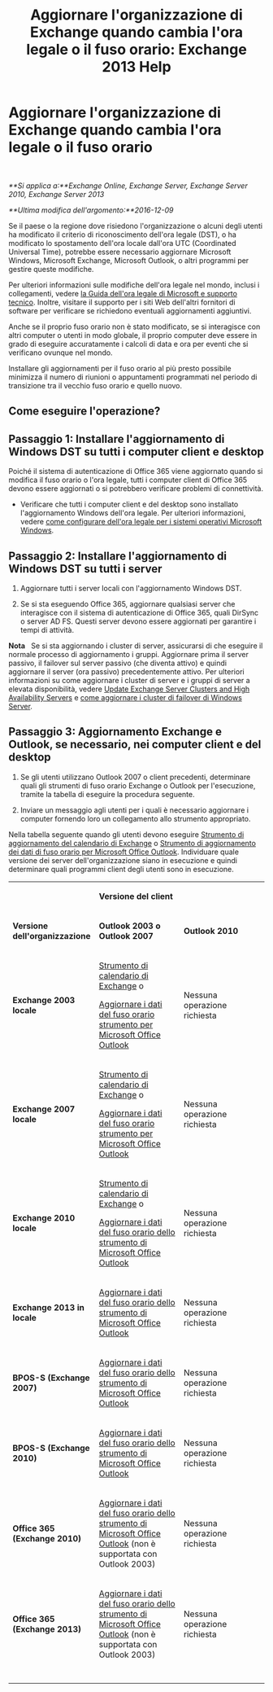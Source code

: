 ﻿---
title: "Aggiornare l'organizzazione di Exchange quando cambia l'ora legale o il fuso orario: Exchange 2013 Help"
TOCTitle: Aggiornare l'organizzazione di Exchange quando cambia l'ora legale o il fuso orario
ms:assetid: 5b12615c-24cf-4f46-bf3c-2334dc734ef8
ms:mtpsurl: https://technet.microsoft.com/it-it/library/Hh530051(v=EXCHG.150)
ms:contentKeyID: 70076148
ms.date: 05/22/2018
mtps_version: v=EXCHG.150
ms.translationtype: MT
---

# Aggiornare l'organizzazione di Exchange quando cambia l'ora legale o il fuso orario

 

_**Si applica a:**Exchange Online, Exchange Server, Exchange Server 2010, Exchange Server 2013_

_**Ultima modifica dell'argomento:**2016-12-09_

Se il paese o la regione dove risiedono l'organizzazione o alcuni degli utenti ha modificato il criterio di riconoscimento dell'ora legale (DST), o ha modificato lo spostamento dell'ora locale dall'ora UTC (Coordinated Universal Time), potrebbe essere necessario aggiornare Microsoft Windows, Microsoft Exchange, Microsoft Outlook, o altri programmi per gestire queste modifiche.

Per ulteriori informazioni sulle modifiche dell'ora legale nel mondo, inclusi i collegamenti, vedere [la Guida dell'ora legale di Microsoft e supporto tecnico](https://go.microsoft.com/fwlink/p/?linkid=99640). Inoltre, visitare il supporto per i siti Web dell'altri fornitori di software per verificare se richiedono eventuali aggiornamenti aggiuntivi.

Anche se il proprio fuso orario non è stato modificato, se si interagisce con altri computer o utenti in modo globale, il proprio computer deve essere in grado di eseguire accuratamente i calcoli di data e ora per eventi che si verificano ovunque nel mondo.

Installare gli aggiornamenti per il fuso orario al più presto possibile minimizza il numero di riunioni o appuntamenti programmati nel periodo di transizione tra il vecchio fuso orario e quello nuovo.

## Come eseguire l'operazione?

## Passaggio 1: Installare l'aggiornamento di Windows DST su tutti i computer client e desktop

Poiché il sistema di autenticazione di Office 365 viene aggiornato quando si modifica il fuso orario o l'ora legale, tutti i computer client di Office 365 devono essere aggiornati o si potrebbero verificare problemi di connettività.

  - Verificare che tutti i computer client e del desktop sono installato l'aggiornamento Windows dell'ora legale. Per ulteriori informazioni, vedere [come configurare dell'ora legale per i sistemi operativi Microsoft Windows](http://go.microsoft.com/fwlink/p/?linkid=3052%26kbid=914387).

## Passaggio 2: Installare l'aggiornamento di Windows DST su tutti i server

1.  Aggiornare tutti i server locali con l'aggiornamento Windows DST.

2.  Se si sta eseguendo Office 365, aggiornare qualsiasi server che interagisce con il sistema di autenticazione di Office 365, quali DirSync o server AD FS. Questi server devono essere aggiornati per garantire i tempi di attività.

**Nota**   Se si sta aggiornando i cluster di server, assicurarsi di che eseguire il normale processo di aggiornamento i gruppi. Aggiornare prima il server passivo, il failover sul server passivo (che diventa attivo) e quindi aggiornare il server (ora passivo) precedentemente attivo. Per ulteriori informazioni su come aggiornare i cluster di server e i gruppi di server a elevata disponibilità, vedere [Update Exchange Server Clusters and High Availability Servers](https://technet.microsoft.com/it-it/library/hh530052\(v=exchg.150\)) e [come aggiornare i cluster di failover di Windows Server](https://support.microsoft.com/en-us/kb/174799).

## Passaggio 3: Aggiornamento Exchange e Outlook, se necessario, nei computer client e del desktop

1.  Se gli utenti utilizzano Outlook 2007 o client precedenti, determinare quali gli strumenti di fuso orario Exchange o Outlook per l'esecuzione, tramite la tabella di eseguire la procedura seguente.

2.  Inviare un messaggio agli utenti per i quali è necessario aggiornare i computer fornendo loro un collegamento allo strumento appropriato.

Nella tabella seguente quando gli utenti devono eseguire [Strumento di aggiornamento del calendario di Exchange](http://go.microsoft.com/fwlink/p/?linkid=3052%26kbid=930879) o [Strumento di aggiornamento dei dati di fuso orario per Microsoft Office Outlook](http://go.microsoft.com/fwlink/p/?linkid=3052%26kbid=931667). Individuare quale versione dei server dell'organizzazione siano in esecuzione e quindi determinare quali programmi client degli utenti sono in esecuzione.


<table>
<colgroup>
<col style="width: 33%" />
<col style="width: 33%" />
<col style="width: 33%" />
</colgroup>
<tbody>
<tr class="odd">
<td><p></p></td>
<td><p><strong>Versione del client</strong></p></td>
<td> </td>
</tr>
<tr class="even">
<td><p><strong>Versione dell'organizzazione</strong></p></td>
<td><p><strong>Outlook 2003 o Outlook 2007</strong></p></td>
<td><p><strong>Outlook 2010</strong></p></td>
</tr>
<tr class="odd">
<td><p><strong>Exchange 2003 locale</strong></p></td>
<td><p><a href="http://go.microsoft.com/fwlink/p/?linkid=3052%26kbid=930879">Strumento di calendario di Exchange</a> o</p>
<p><a href="http://go.microsoft.com/fwlink/p/?linkid=3052%26kbid=931667">Aggiornare i dati del fuso orario strumento per Microsoft Office Outlook</a></p></td>
<td><p>Nessuna operazione richiesta</p></td>
</tr>
<tr class="even">
<td><p><strong>Exchange 2007 locale</strong></p></td>
<td><p><a href="http://go.microsoft.com/fwlink/p/?linkid=3052%26kbid=930879">Strumento di calendario di Exchange</a> o</p>
<p><a href="http://go.microsoft.com/fwlink/p/?linkid=3052%26kbid=931667">Aggiornare i dati del fuso orario strumento per Microsoft Office Outlook</a></p></td>
<td><p>Nessuna operazione richiesta</p></td>
</tr>
<tr class="odd">
<td><p><strong>Exchange 2010 locale</strong></p></td>
<td><p><a href="http://go.microsoft.com/fwlink/p/?linkid=3052%26kbid=930879">Strumento di calendario di Exchange</a> o</p>
<p><a href="http://go.microsoft.com/fwlink/p/?linkid=3052%26kbid=931667">Aggiornare i dati del fuso orario dello strumento di Microsoft Office Outlook</a></p></td>
<td><p>Nessuna operazione richiesta</p></td>
</tr>
<tr class="even">
<td><p><strong>Exchange 2013 in locale</strong></p></td>
<td><p><a href="http://go.microsoft.com/fwlink/p/?linkid=3052%26kbid=931667">Aggiornare i dati del fuso orario dello strumento di Microsoft Office Outlook</a></p></td>
<td><p>Nessuna operazione richiesta</p></td>
</tr>
<tr class="odd">
<td><p><strong>BPOS-S (Exchange 2007)</strong></p></td>
<td><p><a href="http://go.microsoft.com/fwlink/p/?linkid=3052%26kbid=931667">Aggiornare i dati del fuso orario dello strumento di Microsoft Office Outlook</a></p></td>
<td><p>Nessuna operazione richiesta</p></td>
</tr>
<tr class="even">
<td><p><strong>BPOS-S (Exchange 2010)</strong></p></td>
<td><p><a href="http://go.microsoft.com/fwlink/p/?linkid=3052%26kbid=931667">Aggiornare i dati del fuso orario dello strumento di Microsoft Office Outlook</a></p></td>
<td><p>Nessuna operazione richiesta</p></td>
</tr>
<tr class="odd">
<td><p><strong>Office 365 (Exchange 2010)</strong></p></td>
<td><p><a href="http://go.microsoft.com/fwlink/p/?linkid=3052%26kbid=931667">Aggiornare i dati del fuso orario dello strumento di Microsoft Office Outlook</a> (non è supportata con Outlook 2003)</p></td>
<td><p>Nessuna operazione richiesta</p></td>
</tr>
<tr class="even">
<td><p><strong>Office 365 (Exchange 2013)</strong></p></td>
<td><p><a href="http://go.microsoft.com/fwlink/p/?linkid=3052%26kbid=931667">Aggiornare i dati del fuso orario dello strumento di Microsoft Office Outlook</a> (non è supportata con Outlook 2003)</p></td>
<td><p>Nessuna operazione richiesta</p></td>
</tr>
<tr class="odd">
<td> </td>
<td> </td>
<td> </td>
</tr>
</tbody>
</table>

